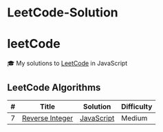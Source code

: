# LeetCode-Solution

# leetCode

🎓 My solutions to [LeetCode](https://leetcode.com/) in JavaScript

## LeetCode Algorithms

| #   | Title                                                                         | Solution                             | Difficulty |
| --- | ----------------------------------------------------------------------------- | ------------------------------------ | ---------- |
| 7   | [Reverse Integer](https://leetcode.com/problems/reverse-integer/description/) | [JavaScript](./7-Reverse_Integer.js) | Medium     |
